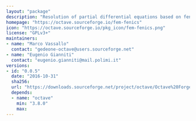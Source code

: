 ```yaml
---
layout: "package"
description: "Resolution of partial differential equations based on fenics."
homepage: "https://octave.sourceforge.io/fem-fenics"
icon: "https://octave.sourceforge.io/pkg_icon/fem-fenics.png"
license: "GPLv3+"
maintainers:
- name: "Marco Vassallo"
  contact: "gedeone-octave@users.sourceforge.net"
- name: "Eugenio Gianniti"
  contact: "eugenio.gianniti@mail.polimi.it"
versions:
- id: "0.0.5"
  date: "2016-10-31"
  sha256:
  url: "https://downloads.sourceforge.net/project/octave/Octave%20Forge%20Packages/Individual%20Package%20Releases/fem-fenics-0.0.5.tar.gz"
  depends:
  - name: "octave"
    min: "3.8.0"
    max:
---
```

